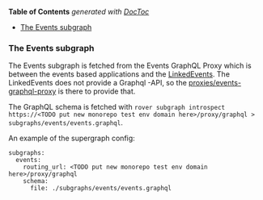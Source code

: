 <!-- START doctoc generated TOC please keep comment here to allow auto update -->
<!-- DON'T EDIT THIS SECTION, INSTEAD RE-RUN doctoc TO UPDATE -->
**Table of Contents**  *generated with [DocToc](https://github.com/thlorenz/doctoc)*

- [The Events subgraph](#the-events-subgraph)

<!-- END doctoc generated TOC please keep comment here to allow auto update -->

### The Events subgraph

The Events subgraph is fetched from the Events GraphQL Proxy which is between the events based applications and the [LinkedEvents](http://api.hel.fi/linkedevents/v1/). The LinkedEvents does not provide a Graphql -API, so the [proxies/events-graphql-proxy](./proxies/events-graphql-proxy) is there to provide that.

The GraphQL schema is fetched with `rover subgraph introspect https://<TODO put new monorepo test env domain here>/proxy/graphql > subgraphs/events/events.graphql`.

An example of the supergraph config:

```
subgraphs:
  events:
    routing_url: <TODO put new monorepo test env domain here>/proxy/graphql
    schema:
      file: ./subgraphs/events/events.graphql
```
